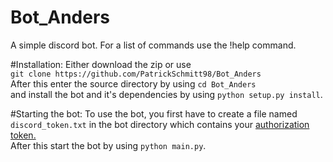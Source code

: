 # Bot_Anders

A simple discord bot.
For a list of commands use the !help command.

#Installation:
Either download the zip or use <br/> `git clone https://github.com/PatrickSchmitt98/Bot_Anders` <br/>
After this enter the source directory by using `cd Bot_Anders`<br/>
and install the bot and it's dependencies by using `python setup.py install`.

#Starting the bot:
To use the bot, you first have to create a file named `discord_token.txt` in the bot directory
which contains your [authorization token.](https://discordapp.com/developers/docs/topics/oauth2#bots)<br/>
After this start the bot by using `python main.py`.